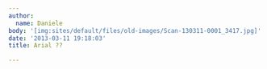 ```yaml
---
author:
  name: Daniele
body: '[img:sites/default/files/old-images/Scan-130311-0001_3417.jpg]'
date: '2013-03-11 19:18:03'
title: Arial ??

---
```

